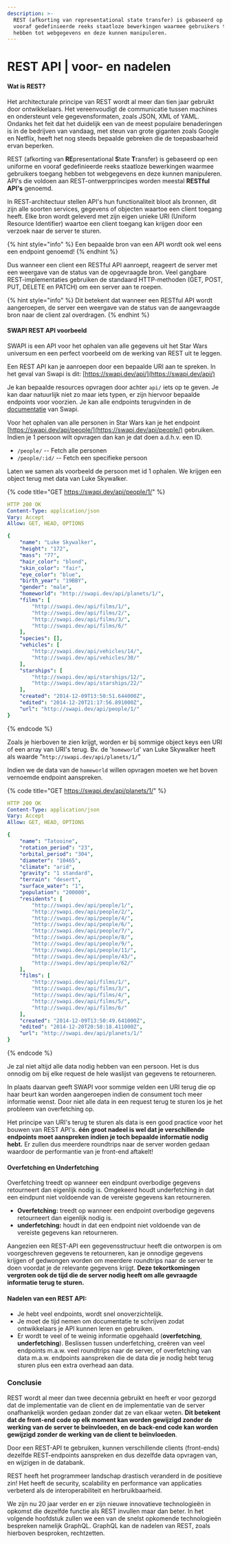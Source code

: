 ```yaml
---
description: >-
  REST (afkorting van representational state transfer) is gebaseerd op een
  vooraf gedefinieerde reeks staatloze bewerkingen waarmee gebruikers toegang
  hebben tot webgegevens en deze kunnen manipuleren.
---
```


# REST API \| voor- en nadelen

#### Wat is REST?

Het architecturale principe van REST wordt al meer dan tien jaar gebruikt door ontwikkelaars. Het vereenvoudigt de communicatie tussen machines en ondersteunt vele gegevensformaten, zoals JSON, XML of YAML. Ondanks het feit dat het duidelijk een van de meest populaire benaderingen is in de bedrijven van vandaag, met steun van grote giganten zoals Google en Netflix, heeft het nog steeds bepaalde gebreken die de toepasbaarheid ervan beperken.

REST \(afkorting van **RE**presentational **S**tate **T**ransfer\) is gebaseerd op een uniforme en vooraf gedefinieerde reeks staatloze bewerkingen waarmee gebruikers toegang hebben tot webgegevens en deze kunnen manipuleren. API's die voldoen aan REST-ontwerpprincipes worden meestal **RESTful API's** genoemd.

In REST-architectuur stellen API's hun functionaliteit bloot als bronnen, dit zijn alle soorten services, gegevens of objecten waartoe een client toegang heeft. Elke bron wordt geleverd met zijn eigen unieke URI \(Uniform Resource Identifier\) waartoe een client toegang kan krijgen door een verzoek naar de server te sturen.

{% hint style="info" %}
Een bepaalde bron van een API wordt ook wel eens een endpoint genoemd!
{% endhint %}

Dus wanneer een client een RESTful API aanroept, reageert de server met een weergave van de status van de opgevraagde bron. Veel gangbare REST-implementaties gebruiken de standaard HTTP-methoden \(GET, POST, PUT, DELETE en PATCH\) om een server aan te roepen.

{% hint style="info" %}
Dit betekent dat wanneer een RESTful API wordt aangeroepen, de server een weergave van de status van de aangevraagde bron naar de client zal overdragen.
{% endhint %}

#### SWAPI REST API voorbeeld

SWAPI is een API voor het ophalen van alle gegevens uit het Star Wars universum en een perfect voorbeeld om de werking van REST uit te leggen.

Een REST API kan je aanroepen door een bepaalde URI aan te spreken. In het geval van Swapi is dit: [https://swapi.dev/api/](https://swapi.dev/api/)

Je kan bepaalde resources opvragen door achter `api/` iets op te geven. Je kan daar natuurlijk niet zo maar iets typen, er zijn hiervoor bepaalde endpoints voor voorzien. Je kan alle endpoints terugvinden in de [documentatie](https://swapi.dev/documentation) van Swapi.

Voor het ophalen van alle personen in Star Wars kan je het endpoint [https://swapi.dev/api/people/](https://swapi.dev/api/people/) gebruiken. Indien je 1 persoon wilt opvragen dan kan je dat doen a.d.h.v. een ID. 

* `/people/` -- Fetch alle personen
* `/people/:id/` -- Fetch een specifieke persoon

Laten we samen als voorbeeld de persoon met id 1 ophalen. We krijgen een object terug met data van Luke Skywalker.

{% code title="GET https://swapi.dev/api/people/1/" %}
```yaml
HTTP 200 OK
Content-Type: application/json
Vary: Accept
Allow: GET, HEAD, OPTIONS

{
    "name": "Luke Skywalker", 
    "height": "172", 
    "mass": "77", 
    "hair_color": "blond", 
    "skin_color": "fair", 
    "eye_color": "blue", 
    "birth_year": "19BBY", 
    "gender": "male", 
    "homeworld": "http://swapi.dev/api/planets/1/", 
    "films": [
        "http://swapi.dev/api/films/1/", 
        "http://swapi.dev/api/films/2/", 
        "http://swapi.dev/api/films/3/", 
        "http://swapi.dev/api/films/6/"
    ], 
    "species": [], 
    "vehicles": [
        "http://swapi.dev/api/vehicles/14/", 
        "http://swapi.dev/api/vehicles/30/"
    ], 
    "starships": [
        "http://swapi.dev/api/starships/12/", 
        "http://swapi.dev/api/starships/22/"
    ], 
    "created": "2014-12-09T13:50:51.644000Z", 
    "edited": "2014-12-20T21:17:56.891000Z", 
    "url": "http://swapi.dev/api/people/1/"
}
```
{% endcode %}

Zoals je hierboven te zien krijgt, worden er bij sommige object keys een URI of een array van URI's terug. Bv. de '`homeworld`' van Luke Skywalker heeft als waarde "`http://swapi.dev/api/planets/1/`"

Indien we de data van de `homeworld` willen opvragen moeten we het boven vernoemde endpoint aanspreken.

{% code title="GET https://swapi.dev/api/planets/1/" %}
```yaml
HTTP 200 OK
Content-Type: application/json
Vary: Accept
Allow: GET, HEAD, OPTIONS

{
    "name": "Tatooine", 
    "rotation_period": "23", 
    "orbital_period": "304", 
    "diameter": "10465", 
    "climate": "arid", 
    "gravity": "1 standard", 
    "terrain": "desert", 
    "surface_water": "1", 
    "population": "200000", 
    "residents": [
        "http://swapi.dev/api/people/1/", 
        "http://swapi.dev/api/people/2/", 
        "http://swapi.dev/api/people/4/", 
        "http://swapi.dev/api/people/6/", 
        "http://swapi.dev/api/people/7/", 
        "http://swapi.dev/api/people/8/", 
        "http://swapi.dev/api/people/9/", 
        "http://swapi.dev/api/people/11/", 
        "http://swapi.dev/api/people/43/", 
        "http://swapi.dev/api/people/62/"
    ], 
    "films": [
        "http://swapi.dev/api/films/1/", 
        "http://swapi.dev/api/films/3/", 
        "http://swapi.dev/api/films/4/", 
        "http://swapi.dev/api/films/5/", 
        "http://swapi.dev/api/films/6/"
    ], 
    "created": "2014-12-09T13:50:49.641000Z", 
    "edited": "2014-12-20T20:58:18.411000Z", 
    "url": "http://swapi.dev/api/planets/1/"
}
```
{% endcode %}

Je zal niet altijd alle data nodig hebben van een persoon. Het is dus onnodig om bij elke request de hele waslijst van gegevens te retourneren. 

In plaats daarvan geeft SWAPI voor sommige velden een URI terug die op haar beurt kan worden aangeroepen indien de consument toch meer informatie wenst. Door niet alle data in een request terug te sturen los je het probleem van overfetching op.

Het principe van URI's terug te sturen als data is een good practice voor het bouwen van REST API's. **één groot nadeel is wel dat je verschillende endpoints moet aanspreken indien je toch bepaalde informatie nodig hebt.** Er zullen dus meerdere roundtrips naar de server worden gedaan waardoor de performantie van je front-end aftakelt!

#### Overfetching en Underfetching

Overfetching treedt op wanneer een eindpunt overbodige gegevens retourneert dan eigenlijk nodig is. Omgekeerd houdt underfetching in dat een eindpunt niet voldoende van de vereiste gegevens kan retourneren.

* **Overfetching:** treedt op wanneer een endpoint overbodige gegevens retourneert dan eigenlijk nodig is.
* **underfetching:** houdt in dat een endpoint niet voldoende van de vereiste gegevens kan retourneren.

Aangezien een REST-API een gegevensstructuur heeft die ontworpen is om voorgeschreven gegevens te retourneren, kan je onnodige gegevens krijgen of gedwongen worden om meerdere roundtrips naar de server te doen voordat je de relevante gegevens krijgt. **Deze tekortkomingen vergroten ook de tijd die de server nodig heeft om alle gevraagde informatie terug te sturen.**

#### **Nadelen van een REST API:**

* Je hebt veel endpoints, wordt snel onoverzichtelijk. 
* Je moet de tijd nemen om documentatie te schrijven zodat ontwikkelaars je API kunnen leren en gebruiken.
* Er wordt te veel of te weinig informatie opgehaald \(**overfetching**, **underfetching**\). Beslissen tussen underfetching, creëren van veel endpoints m.a.w. veel roundtrips naar de server, of overfetching van data m.a.w. endpoints aanspreken die de data die je nodig hebt terug sturen plus een extra overhead aan data.

### Conclusie

REST wordt al meer dan twee decennia gebruikt en heeft er voor gezorgd dat de implementatie van de client en de implementatie van de server onafhankelijk worden gedaan zonder dat ze van elkaar weten. **Dit betekent dat de front-end code op elk moment kan worden gewijzigd zonder de werking van de server te beïnvloeden, en de back-end code kan worden gewijzigd zonder de werking van de client te beïnvloeden**.

Door een REST-API te gebruiken, kunnen verschillende clients \(front-ends\) dezelfde REST-endpoints aanspreken en dus dezelfde data opvragen van, en wijzigen in de databank.

REST heeft het programmeer landschap drastisch veranderd in de positieve zin! Het heeft de security, scalability en performance van applicaties verbeterd als de interoperabiliteit en herbruikbaarheid.

We zijn nu 20 jaar verder en er zijn nieuwe innovatieve technologieën in opkomst die dezelfde functie als REST invullen maar dan beter. In het volgende hoofdstuk zullen we een van de snelst opkomende technologieën bespreken namelijk GraphQL. GraphQL kan de nadelen van REST, zoals hierboven besproken, rechtzetten.



